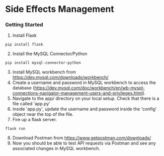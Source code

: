 # Side Effects Management


### Getting Started
1. Install Flask
```
pip install flask
```
2. Install the MySQL Connector/Python 
```
pip install mysql-connector-python
```
3. Install MySQL workbench from https://dev.mysql.com/downloads/workbench/
4. Create a username and password in MySQL workbench to access the database (https://dev.mysql.com/doc/workbench/en/wb-mysql-connections-navigator-management-users-and-privileges.html). 
5. Navigate to the app/ directory on your local setup. Check that there is a file called 'app.py'
6. Inside 'app.py', update the username and password inside the 'config' object near the top of the file.
7. Fire up a flask server.
```
flask run
```
8. Download Postman from https://www.getpostman.com/downloads/
9. Now you should be able to test API requests via Postman and see any associated changes in MySQL workbench.